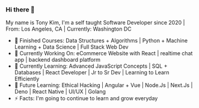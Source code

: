 ### Hi there 👋

My name is Tony Kim, I'm a self taught Software Developer since 2020 | From: Los Angeles, CA | Currently: Washington DC

- 🚀 Finished Courses: Data Structures + Algorithms | Python + Machine Learning + Data Science | Full Stack Web Dev 
- 🔭 Currently Working On: eCommerce Website with React | realtime chat app | backend dashboard platform 
- 🦉 Currently Learning: Advanced JavaScript Concepts | SQL + Databases | React Developer | Jr to Sr Dev | Learning to Learn Efficiently 
- 💪 Future Learning: Ethical Hacking | Angular + Vue | Node.Js | Next.Js | Deno | React Native | UI/UX | Golang  
- ⚡ Facts: I'm going to continue to learn and grow everyday 


